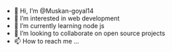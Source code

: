 - 👋 Hi, I’m @Muskan-goyal14
- 👀 I’m interested in web development
- 🌱 I’m currently learning node js
- 💞️ I’m looking to collaborate on open source projects
- 📫 How to reach me ...

<!---
Muskan-goyal14/Muskan-goyal14 is a ✨ special ✨ repository because its `README.md` (this file) appears on your GitHub profile.
You can click the Preview link to take a look at your changes.
--->
